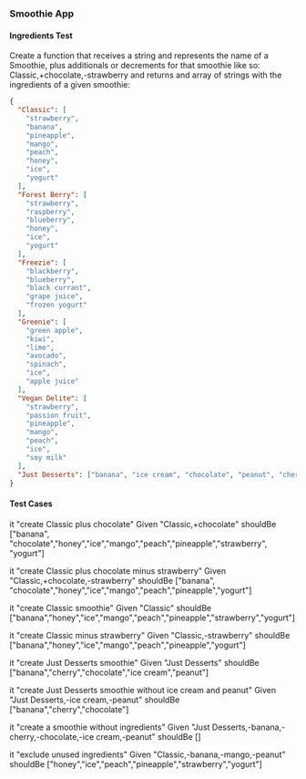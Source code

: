 ### Smoothie App

#### Ingredients Test 

Create a function that receives a string and represents the name of a Smoothie, plus additionals or decrements for that smoothie like so: Classic,+chocolate,-strawberry and returns and array of strings with the ingredients of a given smoothie:

``` json
{
  "Classic": [
    "strawberry",
    "banana",
    "pineapple",
    "mango",
    "peach",
    "honey",
    "ice",
    "yogurt"
  ],
  "Forest Berry": [
    "strawberry",
    "raspberry",
    "blueberry",
    "honey",
    "ice",
    "yogurt"
  ],
  "Freezie": [
    "blackberry",
    "blueberry",
    "black currant",
    "grape juice",
    "frozen yogurt"
  ],
  "Greenie": [
    "green apple",
    "kiwi",
    "lime",
    "avocado",
    "spinach",
    "ice",
    "apple juice"
  ],
  "Vegan Delite": [
    "strawberry",
    "passion fruit",
    "pineapple",
    "mango",
    "peach",
    "ice",
    "soy milk"
  ],
  "Just Desserts": ["banana", "ice cream", "chocolate", "peanut", "cherry"]
}

```

#### Test Cases 

it "create Classic plus chocolate"
Given "Classic,+chocolate" 
shouldBe ["banana", "chocolate","honey","ice","mango","peach","pineapple","strawberry", "yogurt"]

it "create Classic plus chocolate minus strawberry" 
Given "Classic,+chocolate,-strawberry" 
shouldBe ["banana", "chocolate","honey","ice","mango","peach","pineapple","yogurt"]

it "create Classic smoothie" 
Given "Classic" 
shouldBe ["banana","honey","ice","mango","peach","pineapple","strawberry","yogurt"]

it "create Classic minus strawberry" 
Given "Classic,-strawberry" 
shouldBe ["banana","honey","ice","mango","peach","pineapple","yogurt"]

it "create Just Desserts smoothie" 
Given "Just Desserts" 
shouldBe ["banana","cherry","chocolate","ice cream","peanut"]

it "create Just Desserts smoothie without ice cream and peanut" 
Given "Just Desserts,-ice cream,-peanut" 
shouldBe ["banana","cherry","chocolate"]

it "create a smoothie without ingredients" 
Given "Just Desserts,-banana,-cherry,-chocolate,-ice cream,-peanut" 
shouldBe []

it "exclude unused ingredients" 
Given "Classic,-banana,-mango,-peanut" 
shouldBe ["honey","ice","peach","pineapple","strawberry","yogurt"]